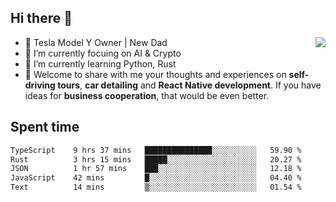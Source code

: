 ## Hi there 👋
<img align="right" src="https://github-readme-stats.vercel.app/api?username=ljunb&show_icons=true&icon_color=CE1D2D&text_color=718096&bg_color=00000000&hide_title=true&hide_border=true" />

- 🚗 Tesla Model Y Owner | New Dad
- 🔭 I’m currently focuing on AI & Crypto
- 🌱 I’m currently learning Python, Rust
- 💬 Welcome to share with me your thoughts and experiences on **self-driving tours**, **car detailing** and **React Native development**. If you have ideas for **business cooperation**, that would be even better.




## Spent time
<!--START_SECTION:waka-->

```txt
TypeScript    9 hrs 37 mins   ███████████████░░░░░░░░░░   59.90 %
Rust          3 hrs 15 mins   █████░░░░░░░░░░░░░░░░░░░░   20.27 %
JSON          1 hr 57 mins    ███░░░░░░░░░░░░░░░░░░░░░░   12.18 %
JavaScript    42 mins         █░░░░░░░░░░░░░░░░░░░░░░░░   04.40 %
Text          14 mins         ▒░░░░░░░░░░░░░░░░░░░░░░░░   01.54 %
```

<!--END_SECTION:waka-->
